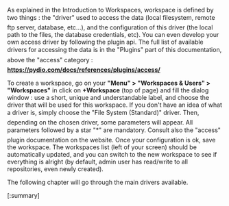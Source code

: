 

As explained in the Introduction to Workspaces, workspace is defined by two things : the "driver" used to access the data (local filesystem, remote ftp server, database, etc...), and the configuration of this driver (the local path to the files, the database credentials, etc). You can even develop your own access driver by following the plugin api. The full list of available drivers for accessing the data is in the "Plugins" part of this documentation, above the "access" category : **https://pydio.com/docs/references/plugins/access/**

To create a workspace, go on your **"Menu" > "Workspaces & Users" > "Workspaces"** in click on **+Workspace** (top of page) and fill the dialog window : use a short, unique and understandable label, and choose the driver that will be used for this workspace. If you don't have an idea of what a driver is, simply choose the "File System (Standard)" driver. Then, depending on the chosen driver, some parameters will appear. All parameters followed by a star "\*" are mandatory. Consult also the "access" plugin documentation on the website. Once your configuration is ok, save the workspace. The workspaces list (left of your screen) should be automatically updated, and you can switch to the new workspace to see if everything is alright (by default, admin user has read/write to all repositories, even newly created).

The following chapter will go through the main drivers available.

[:summary]
